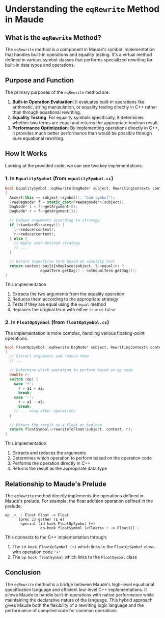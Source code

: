 # Understanding the `eqRewrite` Method in Maude

## What is the `eqRewrite` Method?

The `eqRewrite` method is a component in Maude's symbol implementation that handles built-in operations and equality testing. It's a virtual method defined in various symbol classes that performs specialized rewriting for built-in data types and operations.

## Purpose and Function

The primary purposes of the `eqRewrite` method are:

1. **Built-in Operation Evaluation**: It evaluates built-in operations like arithmetic, string manipulation, or equality testing directly in C++ rather than through equational rewriting.
2. **Equality Testing**: For equality symbols specifically, it determines whether two terms are equal and returns the appropriate boolean result.
3. **Performance Optimization**: By implementing operations directly in C++, it provides much better performance than would be possible through pure equational rewriting.

## How It Works

Looking at the provided code, we can see two key implementations:

### 1. In `EqualitySymbol` (from `equalitySymbol.cc`)

```cpp
bool EqualitySymbol::eqRewrite(DagNode* subject, RewritingContext& context)
{
  Assert(this == subject->symbol(), "bad symbol");
  FreeDagNode* f = static_cast<FreeDagNode*>(subject);
  DagNode* l = f->getArgument(0);
  DagNode* r = f->getArgument(1);
  
  // Reduce arguments according to strategy
  if (standardStrategy()) {
    l->reduce(context);
    r->reduce(context);
  } else {
    // Apply user-defined strategy
    // ...
  }
  
  // Return true/false term based on equality test
  return context.builtInReplace(subject, l->equal(r) ?
                equalTerm.getDag() : notEqualTerm.getDag());
}
```

This implementation:

1. Extracts the two arguments from the equality operation
2. Reduces them according to the appropriate strategy
3. Tests if they are equal using the `equal` method
4. Replaces the original term with either `true` or `false`

### 2. In `FloatOpSymbol` (from `floatOpSymbol.cc`)

The implementation is more complex, handling various floating-point operations:

```cpp
bool FloatOpSymbol::eqRewrite(DagNode* subject, RewritingContext& context)
{
  // Extract arguments and reduce them
  // ...
  
  // Determine which operation to perform based on op code
  double r;
  switch (op) {
    case '+':
      r = a1 + a2;
      break;
    case '-':
      r = a1 - a2;
      break;
    // ... many other operations
  }
  
  // Return the result as a float or boolean
  return floatSymbol->rewriteToFloat(subject, context, r);
}
```

This implementation:

1. Extracts and reduces the arguments
2. Determines which operation to perform based on the operation code
3. Performs the operation directly in C++
4. Returns the result as the appropriate data type

## Relationship to Maude's Prelude

The `eqRewrite` method directly implements the operations defined in Maude's prelude. For example, the float addition operation defined in the prelude:

```
op _+_ : Float Float -> Float
      [prec 33 gather (E e)
       special (id-hook FloatOpSymbol (+)
                op-hook floatSymbol (<Floats> : ~> Float))] .
```

This connects to the C++ implementation through:

1. The `id-hook FloatOpSymbol (+)` which links to the `FloatOpSymbol` class with operation code `'+'`
2. The `op-hook floatSymbol` which links to the `FloatSymbol` class

## Conclusion

The `eqRewrite` method is a bridge between Maude's high-level equational specification language and efficient low-level C++ implementations. It allows Maude to handle built-in operations with native performance while maintaining the declarative nature of the language. This hybrid approach gives Maude both the flexibility of a rewriting logic language and the performance of compiled code for common operations.
